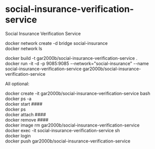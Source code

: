# social-insurance-verification-service
Social Insurance Verification Service

docker network create -d bridge social-insurance  
docker network ls  

docker build -t gar2000b/social-insurance-verification-service .  
docker run -it -d -p 9085:9085 --network="social-insurance" --name social-insurance-verification-service gar2000b/social-insurance-verification-service  

All optional:

docker create -it gar2000b/social-insurance-verification-service bash  
docker ps -a  
docker start ####  
docker ps  
docker attach ####  
docker remove ####  
docker image rm gar2000b/social-insurance-verification-service  
docker exec -it social-insurance-verification-service sh  
docker login  
docker push gar2000b/social-insurance-verification-service  